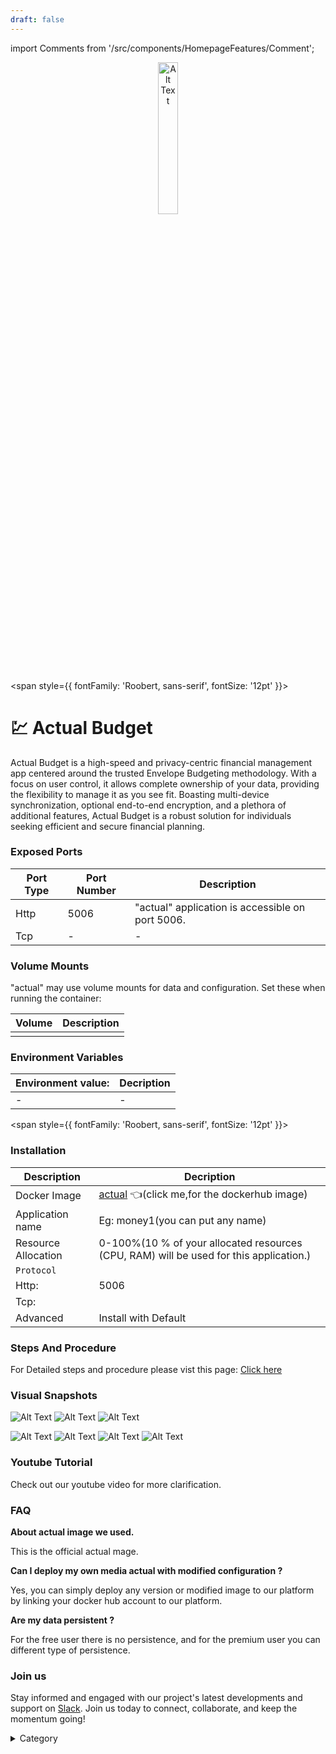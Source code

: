 ```yaml
---
draft: false
---
```

import Comments from '/src/components/HomepageFeatures/Comment';

<p align="center">
  <img src="/img/sscv.jpg" alt="Alt Text" width="25%"/>
</p> 


<span style={{ fontFamily: 'Roobert, sans-serif', fontSize: '12pt' }}>

# 💹 Actual Budget

Actual Budget is a high-speed and privacy-centric financial management app centered around the trusted Envelope Budgeting methodology. With a focus on user control, it allows complete ownership of your data, providing the flexibility to manage it as you see fit. Boasting multi-device synchronization, optional end-to-end encryption, and a plethora of additional features, Actual Budget is a robust solution for individuals seeking efficient and secure financial planning.


### Exposed Ports

| Port Type | Port Number | Description                              |
| --------- | ----------- | ---------------------------------------- |
| Http      | 5006        | "actual" application is accessible on port 5006. |
| Tcp       | -           | -             |

### Volume Mounts

"actual" may use volume mounts for data and configuration. Set these when running the container:

| Volume                         | Description                                |
| ------------------------------ | ------------------------------------------ |
|        |  |


### Environment Variables


|   **Environment value:**          | Decription                                                                                                               | 
| --------------------- | ------                                                                                                                   | 
|-       |  -                              |

</span>


<span style={{ fontFamily: 'Roobert, sans-serif', fontSize: '12pt' }}>

### Installation


|  Description          | Decription                                                                                                               | 
| --------------------- | ------                                                                                                                   | 
| Docker Image          |   [actual](https://hub.docker.com/r/actualbudget/actual-server) 👈(click me,for the dockerhub image)                                   |
| Application name      |  Eg: money1(you can put any name)                                                                                        | 
| Resource Allocation   |  0-100%(10 % of your allocated resources (CPU, RAM) will be used for this application.)                                  | 
| `Protocol`            |                                                                                                                          | 
|  Http:                |     5006                                                                                                                   |
|  Tcp:                 |                                                                                                                        | 
|    Advanced           |    Install with Default                                                                                                  |



### Steps And Procedure

For Detailed steps and procedure please vist this page: [Click here](https://techscaleinfinite.github.io/introduction/cloud-float/Steps%20and%20procedure)




### Visual Snapshots

![Alt Text](/img/u7.png)
![Alt Text](/img/u8.png)
![Alt Text](/img/u77.png)

![Alt Text](/img/u88.png)
![Alt Text](/img/u99.png)
![Alt Text](/img/u776.png)
![Alt Text](/img/u7776.png)
### Youtube Tutorial&#x20;

Check out our youtube video for more clarification.

### FAQ

**About actual image we used.**

This is the official actual  mage.

**Can I deploy my own media actual with modified configuration ?**

Yes, you can simply deploy any version or modified image to our platform by linking your docker hub account to our platform.

**Are my data persistent ?**

For the free user there is no persistence, and for the premium user you can different type of persistence.

### Join us

Stay informed and engaged with our project's latest developments and support on [Slack](https://app.slack.com/client/T04QS32JX6E/C04QKEWE146). Join us today to connect, collaborate, and keep the momentum going!&#x20;

<details>

<summary>Category</summary>

Kubernetes, cloud computing, DevOps, cloud services, hosting platform, container orchestration, cloud infrastructure, cloud deployment, cloud management, cloud technology, cloud solutions, monry, finance

</details>

</span>


<Comments />